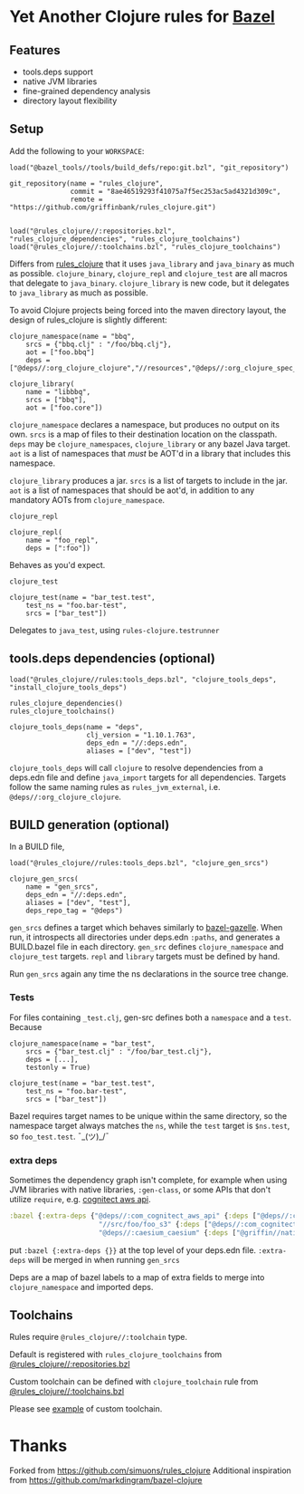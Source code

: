 # Yet Another Clojure rules for [Bazel](https://bazel.build)

## Features
- tools.deps support
- native JVM libraries
- fine-grained dependency analysis
- directory layout flexibility

## Setup

Add the following to your `WORKSPACE`:

```skylark
load("@bazel_tools//tools/build_defs/repo:git.bzl", "git_repository")

git_repository(name = "rules_clojure",
               commit = "8ae46519293f41075a7f5ec253ac5ad4321d309c",
               remote = "https://github.com/griffinbank/rules_clojure.git")


load("@rules_clojure//:repositories.bzl", "rules_clojure_dependencies", "rules_clojure_toolchains")
load("@rules_clojure//:toolchains.bzl", "rules_clojure_toolchains")
```

Differs from [rules_clojure](https://github.com/simuons/rules_clojure) that it uses `java_library` and `java_binary` as much as possible. `clojure_binary`, `clojure_repl` and `clojure_test` are all macros that delegate to `java_binary`. `clojure_library` is new code, but it delegates to `java_library` as much as possible.

To avoid Clojure projects being forced into the maven directory layout, the design of rules_clojure is slightly different:

```
clojure_namespace(name = "bbq",
	srcs = {"bbq.clj" : "/foo/bbq.clj"},
	aot = ["foo.bbq"]
	deps = ["@deps//:org_clojure_clojure","//resources","@deps//:org_clojure_spec_alpha"])

clojure_library(
    name = "libbbq",
    srcs = ["bbq"],
    aot = ["foo.core"])
```

`clojure_namespace` declares a namespace, but produces no output on its own. `srcs` is a map of files to their destination location on the classpath.
`deps` may be `clojure_namespaces`, `clojure_library` or any bazel Java target. `aot` is a list of namespaces that _must_ be AOT'd in a library that includes this namespace.

`clojure_library` produces a jar. `srcs` is a list of targets to include in the jar. `aot` is a list of namespaces that should be aot'd, in addition to any mandatory AOTs from `clojure_namespace`.

`clojure_repl`

```
clojure_repl(
    name = "foo_repl",
    deps = [":foo"])
```

Behaves as you'd expect.

`clojure_test`

```
clojure_test(name = "bar_test.test",
	test_ns = "foo.bar-test",
	srcs = ["bar_test"])
```

Delegates to `java_test`, using `rules-clojure.testrunner`

## tools.deps dependencies (optional)
```
load("@rules_clojure//rules:tools_deps.bzl", "clojure_tools_deps", "install_clojure_tools_deps")

rules_clojure_dependencies()
rules_clojure_toolchains()

clojure_tools_deps(name = "deps",
                   clj_version = "1.10.1.763",
				   deps_edn = "//:deps.edn",
				   aliases = ["dev", "test"])
```

`clojure_tools_deps` will call `clojure` to resolve dependencies from a deps.edn file and define `java_import` targets for all dependencies. Targets follow the same naming rules as `rules_jvm_external`, i.e. `@deps//:org_clojure_clojure`.

## BUILD generation (optional)

In a BUILD file,
```
load("@rules_clojure//rules:tools_deps.bzl", "clojure_gen_srcs")

clojure_gen_srcs(
    name = "gen_srcs",
    deps_edn = "//:deps.edn",
    aliases = ["dev", "test"],
    deps_repo_tag = "@deps")
```

`gen_srcs` defines a target which behaves similarly to [bazel-gazelle](https://github.com/bazelbuild/bazel-gazelle). When run, it introspects all directories under deps.edn `:paths`, and generates a BUILD.bazel file in each directory. `gen_src` defines `clojure_namespace` and `clojure_test` targets. `repl` and `library` targets must be defined by hand.

Run `gen_srcs` again any time the ns declarations in the source tree change.

### Tests

For files containing `_test.clj`, gen-src defines both a `namespace` and a `test`. Because

```
clojure_namespace(name = "bar_test",
	srcs = {"bar_test.clj" : "/foo/bar_test.clj"},
	deps = [...],
	testonly = True)

clojure_test(name = "bar_test.test",
	test_ns = "foo.bar-test",
	srcs = ["bar_test"])

```

Bazel requires target names to be unique within the same directory, so the namespace target always matches the `ns`, while the `test` target is `$ns.test`, so `foo_test.test`. ¯\_(ツ)_/¯

### extra deps

Sometimes the dependency graph isn't complete, for example when using JVM libraries with native libraries, `:gen-class`, or some APIs that don't utilize `require`, e.g. [cognitect aws api](https://github.com/cognitect-labs/aws-api).

```clojure
:bazel {:extra-deps {"@deps//:com_cognitect_aws_api" {:deps ["@deps//:com_cognitect_aws_endpoints"]}
                      "//src/foo/foo_s3" {:deps ["@deps//:com_cognitect_aws_s3"]}
                      "@deps//:caesium_caesium" {:deps ["@griffin//native:libsodium"]}
```

put `:bazel {:extra-deps {}}` at the top level of your deps.edn file. `:extra-deps` will be merged in when running `gen_srcs`

Deps are a map of bazel labels to a map of extra fields to merge into `clojure_namespace` and imported deps.

## Toolchains

Rules require `@rules_clojure//:toolchain` type.

Default is registered with `rules_clojure_toolchains` from [@rules_clojure//:repositories.bzl](repositories.bzl)

Custom toolchain can be defined with `clojure_toolchain` rule from [@rules_clojure//:toolchains.bzl](toolchains.bzl)

Please see [example](examples/setup/custom) of custom toolchain.


# Thanks

Forked from https://github.com/simuons/rules_clojure
Additional inspiration from https://github.com/markdingram/bazel-clojure
